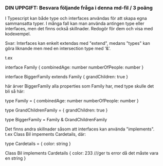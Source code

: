 ### DIN UPPGIFT: Besvara följande fråga i denna md-fil / 3 poäng

I Typescript kan både type och interfaces användas för att skapa egna sammansatta typer. I många fall kan man använda antingen type eller interfaces, men det finns också skillnader. Redogör för dem och visa med kodexempel.

Svar: Interfaces kan enkelt extendas med "extend", medans "types" kan göra liknande men med en intersection type med '&'.

t.ex

interface Family {
combinedAge: number
numberOfPeople: number
}

interface BiggerFamily extends Family {
grandChildren: true
}

här ärver BiggerFamily alla properties som Family har, med type skulle det bli så här:

type Family = {
combinedAge: number
numberOfPeople: number
}

type GrandChildrenFamily = {
grandChildren: true
}

type BiggerFamily = Family & GrandChildrenFamily

Det finns andra skillnader såsom att interfaces kan använda "implements". t.ex Class Bil impements Cardetails, där:

type Cardetails = {
color: string
}

Class Bil implements Cardetails {
color: 233 ///ger ts error då det måste vara en string
}
